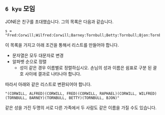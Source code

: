 ## `6 kyu` 모임

JONE은 친구를 초대했습니다. 그의 목록은 다음과 같습니다.

```
s = "Fred:Corwill;Wilfred:Corwill;Barney:Tornbull;Betty:Tornbull;Bjon:Tornbull;Raphael:Corwill;Alfred:Corwill";
```

이 목록을 가지고 아래 조건을 통해서 리스트를 만들어야 합니다.

- 문자열은 모두 대문자로 변경
- 알파벳 순으로 정렬
  - 성이 같은 경우 이름별로 정렬하십시오. 손님의 성과 이름은 쉼표로 구분 된 괄호 사이에 결과로 나타나야 합니다.

따라서 아래와 같은 리스트로 변환되어야 합니다.

```
"(CORWILL, ALFRED)(CORWILL, FRED)(CORWILL, RAPHAEL)(CORWILL, WILFRED)(TORNBULL, BARNEY)(TORNBULL, BETTY)(TORNBULL, BJON)"
```

같은 성을 가진 두명의 서로 다른 가족에서 두 사람도 같은 이름을 가질 수도 있습니다.